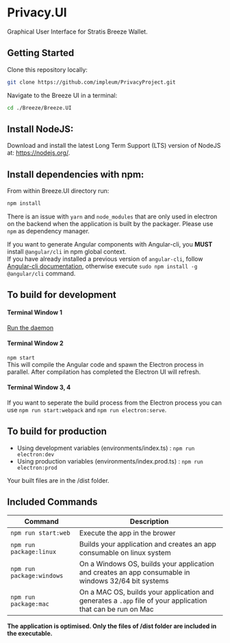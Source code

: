 # Privacy.UI

Graphical User Interface for Stratis Breeze Wallet.

## Getting Started

Clone this repository locally:

``` bash
git clone https://github.com/impleum/PrivacyProject.git
```

Navigate to the Breeze UI in a terminal:
``` bash
cd ./Breeze/Breeze.UI
```

## Install NodeJS:

Download and install the latest Long Term Support (LTS) version of NodeJS at: https://nodejs.org/. 

## Install dependencies with npm:

From within Breeze.UI directory run:

``` bash
npm install
```

There is an issue with `yarn` and `node_modules` that are only used in electron on the backend when the application is built by the packager. Please use `npm` as dependency manager.

If you want to generate Angular components with Angular-cli, you **MUST** install `@angular/cli` in npm global context.  
If you have already installed a previous version of `angular-cli`, follow [Angular-cli documentation](https://github.com/angular/angular-cli), otherwise execute `sudo npm install -g @angular/cli` command.

## To build for development

#### Terminal Window 1
[Run the daemon](https://github.com/impleum/PrivacyProject/blob/master/README.md#daemon-build)  

#### Terminal Window 2
`npm start`  
This will compile the Angular code and spawn the Electron process in parallel.
After compilation has completed the Electron UI will refresh.

#### Terminal Window 3, 4
If you want to seperate the build process from the Electron process you can use `npm run start:webpack` and `npm run electron:serve`.

## To build for production

- Using development variables (environments/index.ts) :  `npm run electron:dev`
- Using production variables (environments/index.prod.ts) :  `npm run electron:prod`

Your built files are in the /dist folder.

## Included Commands

|Command|Description|
|--|--|
|`npm run start:web`| Execute the app in the brower |
|`npm run package:linux`| Builds your application and creates an app consumable on linux system |
|`npm run package:windows`| On a Windows OS, builds your application and creates an app consumable in windows 32/64 bit systems |
|`npm run package:mac`|  On a MAC OS, builds your application and generates a `.app` file of your application that can be run on Mac |

**The application is optimised. Only the files of /dist folder are included in the executable.**
